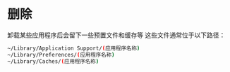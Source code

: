 删除
=====

卸载某些应用程序后会留下一些预置文件和缓存等
这些文件通常位于以下路径：

```bash
~/Library/Application Support/(应用程序名称)
~/Library/Preferences/(应用程序名称)
~/Library/Caches/(应用程序名称)
```